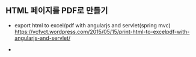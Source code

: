 ##  HTML 페이지를 PDF로 만들기

* export html to excel/pdf with angularjs and servlet(spring mvc)
    https://vcfvct.wordpress.com/2015/05/15/print-html-to-excelpdf-with-angularjs-and-servlet/

* 

